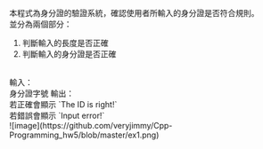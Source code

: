 本程式為身分證的驗證系統，確認使用者所輸入的身分證是否符合規則。<br/>
並分為兩個部分：<br/>
1. 判斷輸入的長度是否正確
2. 判斷輸入的身分證是否正確
<br/>
輸入：<br/>
身分證字號
輸出：<br/>
若正確會顯示 `The ID is right!`<br/>
若錯誤會顯示 `Input error!`
<br/>
![image](https://github.com/veryjimmy/Cpp-Programming_hw5/blob/master/ex1.png)
